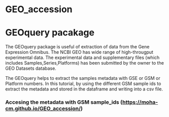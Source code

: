 # GEO_accession

# GEOquery pacakage 
  The GEOquery package is useful of extraction of data from the Gene Expression Omnibus. 
  The NCBI GEO has  wide range of high-througput experimental data. The experimental data and supplementary files (which includes Samples,Series,Platforms) has been submitted  by the owner  to the GEO Datasets database.

  The GEOquery helps to extract the samples metadata with GSE or GSM or Platform numbers.
  In this tutorial, by using the different  GSM sample ids to extract the metadata and stored in the dataframe and writing into a csv file.
  
  ### Accesing the metadata with GSM sample_ids (https://moha-cm.github.io/GEO_accession/)
